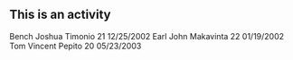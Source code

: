 ## This is an activity
Bench Joshua Timonio 21 12/25/2002
Earl John Makavinta 22 01/19/2002
Tom Vincent Pepito 20 05/23/2003